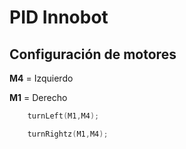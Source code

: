 # PID Innobot

## Configuración de motores
**M4** = Izquierdo

**M1** = Derecho

```c++
    turnLeft(M1,M4);
```

```c++
    turnRightz(M1,M4);
```
